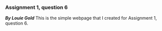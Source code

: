 ### Assignment 1, question 6
***By Louie Gold***
This is the simple webpage that I created for Assignment 1, question 6.
